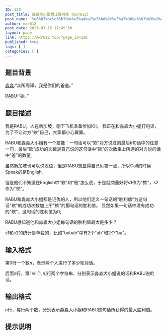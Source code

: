 ```yaml
---
ID: 120
post_title: 淼淼大小姐想让我叫爸 (mxr612)
post_name: '%e6%b7%bc%e6%b7%bc%e5%a4%a7%e5%b0%8f%e5%a7%90%e6%83%b3%e8%ae%a9%e6%88%91%e5%8f%ab%e7%88%b8-mxr612'
author: mxr612
post_date: 2021-03-15 17:45:30
layout: page
link: https://mxr612.top/?page_id=120
published: true
tags: [ ]
categories: [ ]
---
```

<h2>题目背景</h2>

<a class="wp-editor-md-post-content-link" href="https://www.luogu.com.cn/user/105934">淼淼</a>:“众所周知，我是你们的爸爸。”

<a class="wp-editor-md-post-content-link" href="https://www.luogu.com.cn/user/30878">RABU</a>:“欸。”

<h2>题目描述</h2>

我是RABU，人在新加坡，刚下飞机准备参加IOI。
我正在和淼淼大小姐打电话，为了不让对方"欸"自己，大家都小心翼翼。

RABU和淼淼大小姐有一个技能：一句话可以"欸"对方说过的最后$k$句话中的任意一句，最后“欸”成功的次数是自己说的这句话中“欸”的次数乘上所选的对方说的话中“爸”的数量。

虽然新加坡也可以说汉语，但是RABU想显得自己厉害一点，所以Call的时候Speak的是English.

但是他们不知道在English中"欸"和“爸”怎么说，于是就商量好将$s1$作为"欸"，$s2$作为"爸"。

RABU和淼淼大小姐都是记仇的人，所以他们定义一句话的“胜利值”为这句话"欸"的成功次数加上所"欸"的那句话的胜利值。
显然如果一句话中没有成功的"欸"，这句话的胜利值为$0$;

RABU想知道他和淼淼大小姐每句话的胜利值最大是多少？

$s1$和$s2$的统计是单独的，比如"babab"中有$2$个"ab"和$2$个"ba"。

<h2>输入格式</h2>

第$0$行一个数$n$，表示两个人进行了多少轮对话。

后面$n$行，第$i \in [1,n]$行两个字符串，分别表示淼淼大小姐说的话和RABU说的话。

<h2>输出格式</h2>

$n$行，每行两个数，分别表示淼淼大小姐和RABU这句话所获得的最大胜利值。

<h2>提示说明</h2>